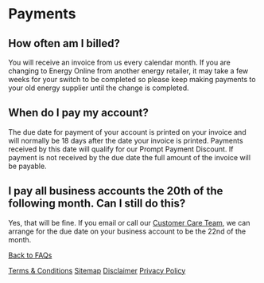 # Payments
## How often am I billed?
You will receive an invoice from us every calendar month. If you are changing to Energy Online from another energy retailer, it may take a few weeks for your switch to be completed so please keep making payments to your old energy supplier until the change is completed.

## When do I pay my account?
The due date for payment of your account is printed on your invoice and will normally be 18 days after the date your invoice is printed. Payments received by this date will qualify for our Prompt Payment Discount. If payment is not received by the due date the full amount of the invoice will be payable.

## I pay all business accounts the 20th of the following month. Can I still do this?
Yes, that will be fine. If you email or call our [Customer Care Team](http://www.energyonline.co.nz/Default.aspx?tabid=66), we can arrange for the due date on your business account to be the 22nd of the month.


[Back to FAQs](http://www.energyonline.co.nz/business/business_faqs)



[Terms & Conditions](http://www.energyonline.co.nz/terms)
[Sitemap](http://www.energyonline.co.nz/home/site_map)
[Disclaimer](http://www.energyonline.co.nz/home/site_map/disclaimer)
[Privacy Policy](http://www.energyonline.co.nz/home/site_map/privacy_policy)